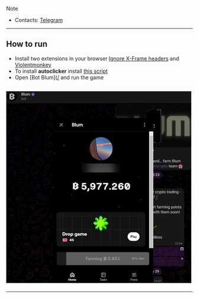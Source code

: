 > [!NOTE]
> - Contacts: [Telegram](https://t.me/traique007)
 

---
## How to run  
- Install two extensions in your browser [Ignore X-Frame headers](https://chromewebstore.google.com/detail/ignore-x-frame-headers/gleekbfjekiniecknbkamfmkohkpodhe) and [Violentmonkey](https://chromewebstore.google.com/detail/violentmonkey/jinjaccalgkegednnccohejagnlnfdag?hl=be)
- To install **autoclicker** install [this script](https://github.com/traique/Blum/raw/main/blum-autoclicker.user.js)
- Open [Bot Blum]([/](https://web.telegram.org/blum/app?startapp=ref_CK4ZtPhNB6) and run the game

## ![Result](result.png)
---
